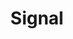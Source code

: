 ---
title: Signal
tags: ["signal", "communication", "connectivity", "network", "reception", "transmission", "strength"]
icon: signal
svg: '<svg xmlns="http://www.w3.org/2000/svg" width="24" height="24" fill="none" viewBox="0 0 24 24" stroke-width="1.5" stroke-linecap="round" stroke-linejoin="round" stroke="currentColor"><path d="M20.5 10v4m-4-7v10M12 4v16M7.5 7v10m-4-7v4"/></svg>'
---